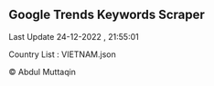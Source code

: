 

## Google Trends Keywords Scraper 
 
Last Update 24-12-2022 , 21:55:01

Country List :
VIETNAM.json



© Abdul Muttaqin 
